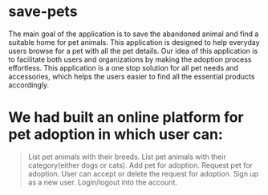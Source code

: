 # save-pets
The main goal of the application is to save the abandoned animal and find a suitable
home for pet animals. This application is designed to help everyday users browse for a pet 
with all the pet details. Our idea of this application is to facilitate both users and organizations 
by making the adoption process effortless. This application is a one stop solution for all pet 
needs and accessories, which helps the users easier to find all the essential products 
accordingly.

# We had built an online platform for pet adoption in which user can: 

 > List pet animals with their breeds. 
 List pet animals with their category(either dogs or cats). 
 Add pet for adoption. 
 Request pet for adoption. 
 User can accept or delete the request for adoption.
 Sign up as a new user. 
 Login/logout into the account. 
